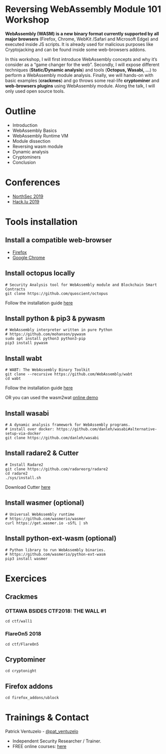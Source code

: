 # Reversing WebAssembly Module 101 Workshop

**WebAssembly (WASM) is a new binary format currently supported by all major browsers** (Firefox, Chrome, WebKit /Safari and Microsoft Edge) and executed inside JS scripts. It is already used for malicious purposes like Cryptojacking and can be found inside some web-browsers addons.

In this workshop, I will first introduce WebAssembly concepts and why it’s consider as a “game changer for the web”. Secondly, I will expose different techniques (**Static/Dynamic analysis**) and tools (**Octopus, Wasabi, ...**) to perform a WebAssembly module analysis. Finally, we will hands-on with basic examples (**crackmes**) and go throws some real-life **cryptominer** and **web-browsers plugins** using WebAssembly module. Along the talk, I will only used open source tools.

# Outline
- Introduction
- WebAssembly Basics
- WebAssembly Runtime VM
- Module dissection
- Reversing wasm module
- Dynamic analysis
- Cryptominers
- Conclusion

# Conferences
- [NorthSec 2019](https://nsec.io/session/2019-reversing-webassembly-module-101.html)
- [Hack.lu 2019](https://cfp.hack.lu/hacklu19/talk/CVA39H/)

# Tools installation

## Install a compatible web-browser
* [Firefox](https://www.mozilla.org/en-US/firefox/new/)
* [Google Chrome](https://www.google.com/chrome/)

## Install octopus locally
```
# Security Analysis tool for WebAssembly module and Blockchain Smart Contracts
git clone https://github.com/quoscient/octopus
```
Follow the installation guide [here](https://github.com/pventuzelo/octopus#quick-start)

## Install python & pip3 & pywasm
```
# WebAssembly interpreter written in pure Python
# https://github.com/mohanson/pywasm
sudo apt install python3 python3-pip
pip3 install pywasm
```

## Install wabt
```
# WABT: The WebAssembly Binary Toolkit
git clone --recursive https://github.com/WebAssembly/wabt
cd wabt
```
Follow the installation guide [here](https://github.com/WebAssembly/wabt#building-using-cmake-directly-linux-and-macos)

OR you can used the wasm2wat [online demo](https://webassembly.github.io/wabt/demo/wasm2wat/)


## Install wasabi
```
# A dynamic analysis framework for WebAssembly programs.
# install over docker: https://github.com/danleh/wasabi#alternative-setup-via-docker
git clone https://github.com/danleh/wasabi
```

## Install radare2 & Cutter
```
# Install Radare2
git clone https://github.com/radareorg/radare2
cd radare2
./sys/install.sh
```
Download Cutter [here](https://github.com/radareorg/cutter/releases/download/v1.9.0/Cutter-v1.9.0-x64.Linux.AppImage)

## Install wasmer (optional)
```
# Universal WebAssembly runtime
# https://github.com/wasmerio/wasmer
curl https://get.wasmer.io -sSfL | sh
```

## Install python-ext-wasm (optional)
```
# Python library to run WebAssembly binaries.
# https://github.com/wasmerio/python-ext-wasm
pip3 install wasmer
```


# Exercices

## Crackmes

### OTTAWA BSIDES CTF2018: THE WALL #1
```
cd ctf/wall1
```

### FlareOn5 2018 
```
cd ctf/FlareOn5
```

## Cryptominer
```
cd cryptonight
```

## Firefox addons
```
cd firefox_addons/ublock
```

# Trainings & Contact

Patrick Ventuzelo - [@pat_ventuzelo](https://twitter.com/pat_ventuzelo)
* Independent Security Researcher / Trainer.
* FREE online courses: [here](https://academy.fuzzinglabs.com/)
